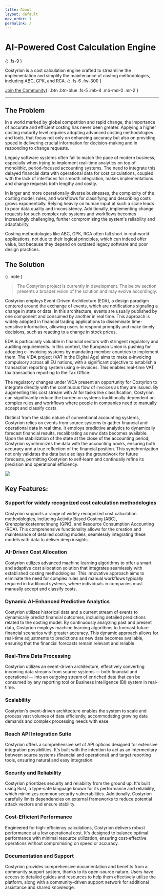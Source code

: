 ```yaml
---
title: About
layout: default
nav_order: 1
permalink: /
---
```

# AI-Powered Cost Calculation Engine
{: .fs-9 }

Costyrion is a cost calculation engine crafted to streamline the implementation
and simplify the maintenance of costing methodologies, including ABC, GPK,
and RCA.
{: .fs-6 .fw-300 }

[Join the Community](/docs/community.html){: .btn .btn-blue .fs-5 .mb-4 .mb-md-0 .mr-2 }

---

## The Problem

In a world marked by global competition and rapid change, the importance of accurate and efficient costing has never been greater. Applying a higher costing maturity level requires adopting advanced costing methodologies and tools, that focus not only on enhancing accuracy but also on providing speed in delivering crucial information for decision-making and in responding to change requests.

Legacy software systems often fail to match the pace of modern business, especially when trying to implement real-time analytics on top of monolithic, period-focused accounting systems. The need to integrate this delayed financial data with operational data for cost calculations, coupled with the lack of interfaces for smooth integration, makes implementations and change requests both lengthy and costly.

In larger and more operationally diverse businesses, the complexity of the costing model, rules, and workflows for classifying and describing costs grows exponentially. Relying heavily on human input at such a scale leads to poor data quality and inconsistency. Additionally, implementing change requests for such complex rule systems and workflows becomes increasingly challenging, further compromising the system's reliability and adaptability.

Costing methodologies like ABC, GPK, RCA often fall short in real-world applications, not due to their logical principles, which can indeed offer value, but because they depend on outdated legacy software and poor design practices.

## The Solution


{: .note }
> The Costyrion project is currently in development. The below section presents a broader vision of the solution and may evolve accordingly.

Costyrion employs Event-Driven Architecture (EDA), a design paradigm centered around the exchange of events, which are notifications signaling a change in state or data. In this architecture, events are usually published by one component and consumed by another in real time. This approach is widely adopted in financial trading applications to disseminate time-sensitive information, allowing users to respond promptly and make timely decisions, such as reacting to a change in stock prices.

EDA is particularly valuable in financial sectors with stringent regulatory and auditing requirements. In this context, the European Union is pushing for adopting e-invoicing systems by mandating member countries to implement them. The ViDA project (VAT in the Digital Age) aims to make e-invoicing compulsory across all EU nations, with a significant objective to establish a transaction reporting system using e-invoices. This enables real-time VAT tax transaction reporting to the Tax Office.

The regulatory changes under ViDA present an opportunity for Costyrion to integrate directly with the continuous flow of invoices as they are issued. By augmenting this cost stream with AI for tasks like classification, Costyrion can significantly reduce the burden on systems traditionally dependent on complex rules and workflows where people in companies need to manually accept and classify costs. 

Distinct from the static nature of conventional accounting systems, Costyrion relies on events from source systems to gather financial and operational data in real time. It employs predictive analytics to dynamically forecast financial results, recalibrating as new data becomes available. Upon the stabilization of the state at the close of the accounting period, Costyrion synchronizes the data with the accounting books, ensuring both accuracy and a true reflection of the financial position. This synchronization not only validates the data but also lays the groundwork for future forecasts, permitting Costyrion to self-learn and continually refine its precision and operational efficiency.

![](../../assets/images/diagram.png)

## Key Features:

### Support for widely recognized cost calculation methodologies
Costyrion supports a range of widely recognized cost calculation methodologies, including Activity Based Costing (ABC), Grenzplankostenrechnung (GPK), and Resource Consumption Accounting (RCA). This comprehensive functionality allows for the creation and maintenance of detailed costing models, seamlessly integrating these models with data to deliver deep insights.

### AI-Driven Cost Allocation
Costyrion utilizes advanced machine learning algorithms to offer a smart and adaptive cost allocation solution that integrates seamlessly with established costing methodologies. This innovative approach aims to eliminate the need for complex rules and manual workflows typically required in traditional systems, where individuals in companies must manually accept and classify costs.

### Dynamic AI-Enhanced Predictive Analytics
Costyrion utilizes historical data and a current stream of events to dynamically predict financial outcomes, including detailed predictions related to the costing model. By continuously analyzing past and present data, Costyrion employs machine learning algorithms to forecast future financial scenarios with greater accuracy. This dynamic approach allows for real-time adjustments to predictions as new data becomes available, ensuring that the financial forecasts remain relevant and reliable.

### Real-Time Data Processing
Costyrion utilizes an event-driven architecture, effectively converting incoming data streams from source systems — both financial and operational — into an outgoing stream of enriched data that can be consumed by any reporting tool or Business Intelligence (BI) system in real-time.

### Scalability
Costyrion's event-driven architecture enables the system to scale and process vast volumes of data efficiently, accommodating growing data demands and complex processing needs with ease

### Reach API Integration Suite
Costyrion offers a comprehensive set of API options designed for extensive integration possibilities. It's built with the intention to act as an intermediary between source systems (financial and operational) and target reporting tools, ensuring natural and easy integration.

### Security and Reliability
Costyrion prioritizes security and reliability from the ground up. It's built using Rust, a type-safe language known for its performance and reliability, which minimizes common security vulnerabilities. Additionally, Costyrion carefully limits dependencies on external frameworks to reduce potential attack vectors and ensure stability.

### Cost-Efficient Performance
Engineered for high-efficiency calculations, Costyrion delivers robust performance at a low operational cost. It's designed to balance optimal performance with minimal resource utilization, ensuring cost-effective operations without compromising on speed or accuracy.

### Documentation and Support
Costyrion provides comprehensive documentation and benefits from a community support system, thanks to its open-source nature. Users have access to detailed guides and resources to help them effectively utilize the platform, along with a community-driven support network for additional assistance and shared knowledge.